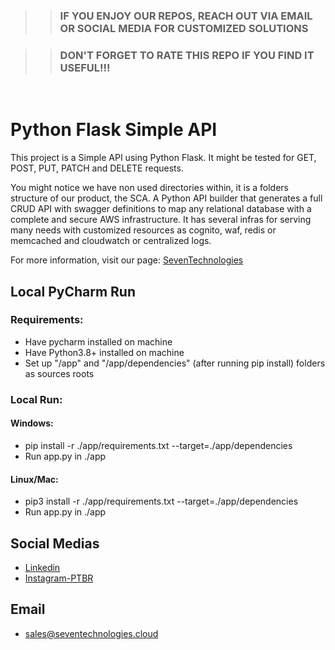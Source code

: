 >> ### IF YOU ENJOY OUR REPOS, REACH OUT VIA EMAIL OR SOCIAL MEDIA FOR CUSTOMIZED SOLUTIONS 

>> ### DON'T FORGET TO RATE THIS REPO IF YOU FIND IT USEFUL!!!

<br/>

# Python Flask Simple API
This project is a Simple API using Python Flask. It might be tested for GET, POST, PUT, PATCH and DELETE requests.

You might notice we have non used directories within, it is a folders structure of our product, the SCA. A Python API builder that generates a full CRUD API with swagger definitions to map any relational database with a complete and secure AWS infrastructure. It has several infras for serving many needs with customized resources as cognito, waf, redis or memcached and cloudwatch or centralized logs.

For more information, visit our page: [SevenTechnologies](https://seventechnologies.cloud/)

## Local PyCharm Run
### Requirements: 
* Have pycharm installed on machine
* Have Python3.8+ installed on machine
* Set up "/app" and "/app/dependencies" (after running pip install) folders as sources roots

### Local Run:
#### Windows:
* pip install -r ./app/requirements.txt --target=./app/dependencies
* Run app.py in ./app

#### Linux/Mac:
* pip3 install -r ./app/requirements.txt --target=./app/dependencies
* Run app.py in ./app

## Social Medias
* [Linkedin](https://www.linkedin.com/company/7community/)
* [Instagram-PTBR](https://www.instagram.com/7comtech/)

## Email
* sales@seventechnologies.cloud
